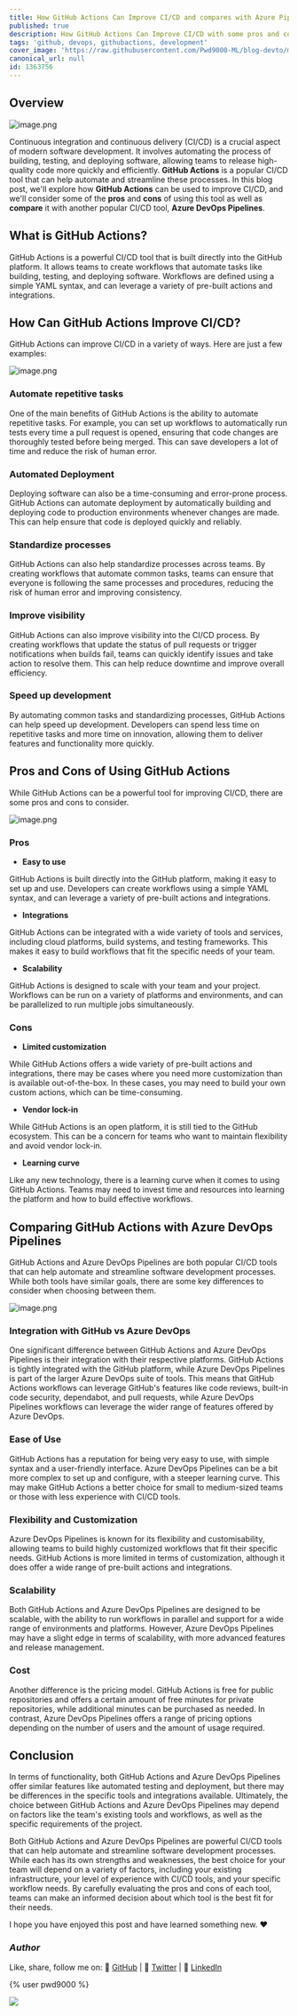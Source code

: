 ```yaml
---
title: How GitHub Actions Can Improve CI/CD and compares with Azure Pipelines
published: true
description: How GitHub Actions Can Improve CI/CD with some pros and cons and comparison to Azure DevOps Pipelines.
tags: 'github, devops, githubactions, development'
cover_image: 'https://raw.githubusercontent.com/Pwd9000-ML/blog-devto/main/posts/2023/GitHub-Actions-CICD/assets/main.png'
canonical_url: null
id: 1363756
---
```


## Overview

![image.png](https://raw.githubusercontent.com/Pwd9000-ML/blog-devto/main/posts/2023/GitHub-Actions-CICD/assets/flow2.png)

Continuous integration and continuous delivery (CI/CD) is a crucial aspect of modern software development. It involves automating the process of building, testing, and deploying software, allowing teams to release high-quality code more quickly and efficiently. **GitHub Actions** is a popular CI/CD tool that can help automate and streamline these processes. In this blog post, we'll explore how **GitHub Actions** can be used to improve CI/CD, and we'll consider some of the **pros** and **cons** of using this tool as well as **compare** it with another popular CI/CD tool, **Azure DevOps Pipelines**.

## What is GitHub Actions?

GitHub Actions is a powerful CI/CD tool that is built directly into the GitHub platform. It allows teams to create workflows that automate tasks like building, testing, and deploying software. Workflows are defined using a simple YAML syntax, and can leverage a variety of pre-built actions and integrations.

## How Can GitHub Actions Improve CI/CD?

GitHub Actions can improve CI/CD in a variety of ways. Here are just a few examples:

![image.png](https://raw.githubusercontent.com/Pwd9000-ML/blog-devto/main/posts/2023/GitHub-Actions-CICD/assets/loop.png)

### Automate repetitive tasks

One of the main benefits of GitHub Actions is the ability to automate repetitive tasks. For example, you can set up workflows to automatically run tests every time a pull request is opened, ensuring that code changes are thoroughly tested before being merged. This can save developers a lot of time and reduce the risk of human error.

### Automated Deployment

Deploying software can also be a time-consuming and error-prone process. GitHub Actions can automate deployment by automatically building and deploying code to production environments whenever changes are made. This can help ensure that code is deployed quickly and reliably.

### Standardize processes

GitHub Actions can also help standardize processes across teams. By creating workflows that automate common tasks, teams can ensure that everyone is following the same processes and procedures, reducing the risk of human error and improving consistency.

### Improve visibility

GitHub Actions can also improve visibility into the CI/CD process. By creating workflows that update the status of pull requests or trigger notifications when builds fail, teams can quickly identify issues and take action to resolve them. This can help reduce downtime and improve overall efficiency.

### Speed up development

By automating common tasks and standardizing processes, GitHub Actions can help speed up development. Developers can spend less time on repetitive tasks and more time on innovation, allowing them to deliver features and functionality more quickly.

## Pros and Cons of Using GitHub Actions

While GitHub Actions can be a powerful tool for improving CI/CD, there are some pros and cons to consider.

![image.png](https://raw.githubusercontent.com/Pwd9000-ML/blog-devto/main/posts/2023/GitHub-Actions-CICD/assets/comp.png)

### Pros

- **Easy to use**

GitHub Actions is built directly into the GitHub platform, making it easy to set up and use. Developers can create workflows using a simple YAML syntax, and can leverage a variety of pre-built actions and integrations.

- **Integrations**

GitHub Actions can be integrated with a wide variety of tools and services, including cloud platforms, build systems, and testing frameworks. This makes it easy to build workflows that fit the specific needs of your team.

- **Scalability**

GitHub Actions is designed to scale with your team and your project. Workflows can be run on a variety of platforms and environments, and can be parallelized to run multiple jobs simultaneously.

### Cons

- **Limited customization**

While GitHub Actions offers a wide variety of pre-built actions and integrations, there may be cases where you need more customization than is available out-of-the-box. In these cases, you may need to build your own custom actions, which can be time-consuming.

- **Vendor lock-in**

While GitHub Actions is an open platform, it is still tied to the GitHub ecosystem. This can be a concern for teams who want to maintain flexibility and avoid vendor lock-in.

- **Learning curve**

Like any new technology, there is a learning curve when it comes to using GitHub Actions. Teams may need to invest time and resources into learning the platform and how to build effective workflows.

## Comparing GitHub Actions with Azure DevOps Pipelines

GitHub Actions and Azure DevOps Pipelines are both popular CI/CD tools that can help automate and streamline software development processes. While both tools have similar goals, there are some key differences to consider when choosing between them.

![image.png](https://raw.githubusercontent.com/Pwd9000-ML/blog-devto/main/posts/2023/GitHub-Actions-CICD/assets/vs.png)

### Integration with GitHub vs Azure DevOps

One significant difference between GitHub Actions and Azure DevOps Pipelines is their integration with their respective platforms. GitHub Actions is tightly integrated with the GitHub platform, while Azure DevOps Pipelines is part of the larger Azure DevOps suite of tools. This means that GitHub Actions workflows can leverage GitHub's features like code reviews, built-in code security, dependabot, and pull requests, while Azure DevOps Pipelines workflows can leverage the wider range of features offered by Azure DevOps.

### Ease of Use

GitHub Actions has a reputation for being very easy to use, with simple syntax and a user-friendly interface. Azure DevOps Pipelines can be a bit more complex to set up and configure, with a steeper learning curve. This may make GitHub Actions a better choice for small to medium-sized teams or those with less experience with CI/CD tools.

### Flexibility and Customization

Azure DevOps Pipelines is known for its flexibility and customisability, allowing teams to build highly customized workflows that fit their specific needs. GitHub Actions is more limited in terms of customization, although it does offer a wide range of pre-built actions and integrations.

### Scalability

Both GitHub Actions and Azure DevOps Pipelines are designed to be scalable, with the ability to run workflows in parallel and support for a wide range of environments and platforms. However, Azure DevOps Pipelines may have a slight edge in terms of scalability, with more advanced features and release management.

### Cost

Another difference is the pricing model. GitHub Actions is free for public repositories and offers a certain amount of free minutes for private repositories, while additional minutes can be purchased as needed. In contrast, Azure DevOps Pipelines offers a range of pricing options depending on the number of users and the amount of usage required.

## Conclusion

In terms of functionality, both GitHub Actions and Azure DevOps Pipelines offer similar features like automated testing and deployment, but there may be differences in the specific tools and integrations available. Ultimately, the choice between GitHub Actions and Azure DevOps Pipelines may depend on factors like the team's existing tools and workflows, as well as the specific requirements of the project.

Both GitHub Actions and Azure DevOps Pipelines are powerful CI/CD tools that can help automate and streamline software development processes. While each has its own strengths and weaknesses, the best choice for your team will depend on a variety of factors, including your existing infrastructure, your level of experience with CI/CD tools, and your specific workflow needs. By carefully evaluating the pros and cons of each tool, teams can make an informed decision about which tool is the best fit for their needs.  

I hope you have enjoyed this post and have learned something new. :heart:

### _Author_

Like, share, follow me on: :octopus: [GitHub](https://github.com/Pwd9000-ML) | :penguin: [Twitter](https://twitter.com/pwd9000) | :space_invader: [LinkedIn](https://www.linkedin.com/in/marcel-l-61b0a96b/)

{% user pwd9000 %}

<a href="https://www.buymeacoffee.com/pwd9000"><img src="https://img.buymeacoffee.com/button-api/?text=Buy me a coffee&emoji=&slug=pwd9000&button_colour=FFDD00&font_colour=000000&font_family=Cookie&outline_colour=000000&coffee_colour=ffffff"></a>
